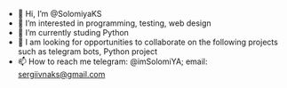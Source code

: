 - 👋 Hi, I’m @SolomiyaKS
- 👀 I’m interested in programming, testing, web design
- 🌱 I’m currently studing Python
- 💞️ I am looking for opportunities to collaborate on the following projects such as telegram bots, Python project
- 📫 How to reach me telegram: @imSolomiYA; email: sergiivnaks@gmail.com


